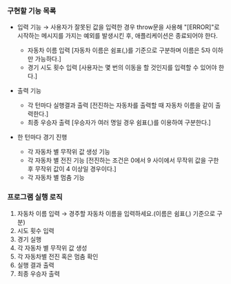 ### 구현할 기능 목록
- 입력 기능 → 사용자가 잘못된 값을 입력한 경우 throw문을 사용해 "[ERROR]"로 시작하는 메시지를 가지는 예외를 발생시킨 후, 애플리케이션은 종료되어야 한다.
  - 자동차 이름 입력 [자동차 이름은 쉼표(,)를 기준으로 구분하며 이름은 5자 이하만 가능하다.]
  - 경기 시도 횟수 입력 [사용자는 몇 번의 이동을 할 것인지를 입력할 수 있어야 한다.]

- 출력 기능
  - 각 턴마다 실행결과 출력 [전진하는 자동차를 출력할 때 자동차 이름을 같이 출력한다.]
  - 최종 우승자 출력 [우승자가 여러 명일 경우 쉼표(,)를 이용하여 구분한다.]

- 한 턴마다 경기 진행
  - 각 자동차 별 무작위 값 생성 기능
  - 각 자동차 별 전진 기능 [전진하는 조건은 0에서 9 사이에서 무작위 값을 구한 후 무작위 값이 4 이상일 경우이다.]
  - 각 자동차 별 멈춤 기능

### 프로그램 실행 로직
1. 자동차 이름 입력 → 경주할 자동차 이름을 입력하세요.(이름은 쉼표(,) 기준으로 구분)
2. 시도 횟수 입력
3. 경기 실행 
  1. 각 자동차 별 무작위 값 생성
  2. 각 자동차별 전진 혹은 멈춤 확인
4. 실행 결과 출력
5. 최종 우승자 출력


